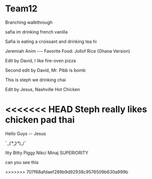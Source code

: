 # Team12

Branching walkthrough

safia im drinking french vanilla

Safia is eating a croissant and drinking tea 
hi

Jeremiah Anim --- Favorite Food: Jollof Rice (Ghana Version)


Edit by David, I like fire-oven pizza

Second edit by David, Mr. Pibb is bomb

This is steph we drinking chai

Edit by Jesus, Nashville Hot Chicken 

<<<<<<< HEAD
Steph really likes chicken pad thai
=======

Hello Guys -- Jesus 







¯\_( ͡❛ ͜ʖ ͡❛)_/¯







Itty Bitty Piggy Nikci Minaj SUPERIORITY 

<p> can you see this </p>
>>>>>>> 707f68afdaef289b9d92938c9576509b630a999b

